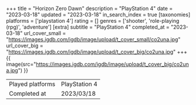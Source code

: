 +++
title = "Horizon Zero Dawn"
description = "PlayStation 4"
date = "2023-03-18"
updated = "2023-03-18"
in_search_index = true
[taxonomies]
platforms = ['playstation 4']
rating = []
genres = ['shooter', 'role-playing (rpg)', 'adventure']
[extra]
subtitle = "PlayStation 4"
completed_at = "2023-03-18"
url_cover_small = "https://images.igdb.com/igdb/image/upload/t_cover_small/co2una.jpg"
url_cover_big = "https://images.igdb.com/igdb/image/upload/t_cover_big/co2una.jpg"
+++
{{ image(src="https://images.igdb.com/igdb/image/upload/t_cover_big/co2una.jpg") }}

|              |            |
| ------------ | ---------- |
| Played platforms    | PlayStation 4 |
| Completed at | 2023/03/18 |


